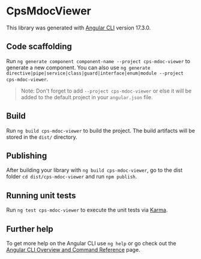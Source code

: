 # CpsMdocViewer

This library was generated with [Angular CLI](https://github.com/angular/angular-cli) version 17.3.0.

## Code scaffolding

Run `ng generate component component-name --project cps-mdoc-viewer` to generate a new component. You can also use `ng generate directive|pipe|service|class|guard|interface|enum|module --project cps-mdoc-viewer`.

> Note: Don't forget to add `--project cps-mdoc-viewer` or else it will be added to the default project in your `angular.json` file.

## Build

Run `ng build cps-mdoc-viewer` to build the project. The build artifacts will be stored in the `dist/` directory.

## Publishing

After building your library with `ng build cps-mdoc-viewer`, go to the dist folder `cd dist/cps-mdoc-viewer` and run `npm publish`.

## Running unit tests

Run `ng test cps-mdoc-viewer` to execute the unit tests via [Karma](https://karma-runner.github.io).

## Further help

To get more help on the Angular CLI use `ng help` or go check out the [Angular CLI Overview and Command Reference](https://angular.io/cli) page.

